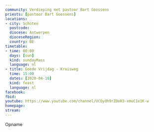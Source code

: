 ```yaml
---
community: Verdieping met pastoor Bart Goossens
priests: [pastoor Bart Goossens]
locations:
- city: Schoten
  postcode:
  diocese: Antwerpen
  dioceseRegion:
  country: BE
timetable:
- time: 00:00
  days: [sun]
  kind: sundayMass
  language: nl
- title: Goede Vrijdag - Kruisweg
  time: 15:00
  dates: [2020-04-10]
  kind: feast
  language: nl 
facebook:
fbid:
youtube: https://www.youtube.com/channel/UCQydh9rZDoR3-xmuC1e1K-w
homepage:
stream:
---
```

Opname